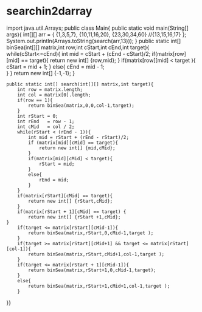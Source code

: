 # searchin2darray


import java.util.Arrays;
public class Main{
    public static void main(String[] args){
    int[][] arr = {
        {1,3,5,7},
        {10,11,16,20},
        {23,30,34,60}
        //{13,15,16,17}
    };
    System.out.println(Arrays.toString(search(arr,13)));
    }
    public static int[] binSea(int[][] matrix,int row,int cStart,int cEnd,int target){
        while(cStart<=cEnd){
            int mid = cStart + (cEnd - cStart)/2;
            if(matrix[row][mid] == target){
                return new int[] {row,mid};
            }
            if(matrix[row][mid] < target ){
               cStart = mid + 1;
            }
            else{
             cEnd = mid - 1;  
        }
    }
    return new int[] {-1,-1};
    }
    
    public static int[] search(int[][] matrix,int target){
        int row = matrix.length;
        int col = matrix[0].length;
        if(row == 1){
            return binSea(matrix,0,0,col-1,target);
        }
        int rStart = 0;
        int rEnd   = row - 1;
        int cMid   = col / 2;
        while(rStart < (rEnd - 1)){
            int mid = rStart + (rEnd - rStart)/2;
            if (matrix[mid][cMid] == target){
                return new int[] {mid,cMid};
            }
            if(matrix[mid][cMid] < target){
                rStart = mid;
            }
            else{
                rEnd = mid;
            }
        }
        if(matrix[rStart][cMid] == target){
            return new int[] {rStart,cMid};
        }
        if(matrix[rStart + 1][cMid] == target) {
            return new int[] {rStart +1,cMid};
    }
        if(target <= matrix[rStart][cMid-1]){
            return binSea(matrix,rStart,0,cMid-1,target );
        }
        if(target >= matrix[rStart][cMid+1] && target <= matrix[rStart][col-1]){
            return binSea(matrix,rStart,cMid+1,col-1,target );
        }
        if(target <= matrix[rStart + 1][cMid-1]){
            return binSea(matrix,rStart+1,0,cMid-1,target);
        }
        else{
            return binSea(matrix,rStart+1,cMid+1,col-1,target );
        }
    
}}

